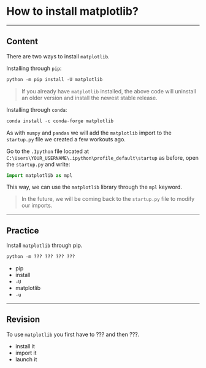 ﻿---
author: Stefan-Stojanovic

type: normal

category: how to

---

# How to install matplotlib?

---
## Content

There are two ways to install `matplotlib`.

Installing through `pip`:
```python
python -m pip install -U matplotlib
```

> If you already have `matplotlib` installed, the above code will uninstall an older version and install the newest stable release.


Installing through `conda`:

```python
conda install -c conda-forge matplotlib
```

As with `numpy` and `pandas` we will add the `matplotlib` import to the `startup.py` file we created a few workouts ago.

Go to the `.Ipython` file located at `C:\Users\YOUR_USERNAME\.ipython\profile_default\startup` as before, open the `startup.py` and write:

```python
import matplotlib as mpl
```

This way, we can use the `matplotlib` library through the `mpl` keyword.

> In the future, we will be coming back to the `startup.py` file to modify our imports.

---
## Practice

Install `matplotlib` through pip.
```python
python -m ??? ??? ??? ???
```

- pip
- install
- `-U`
- matplotlib
- `-u`


---
## Revision

To use `matplotlib` you first have to ??? and then ???.

- install it
- import it
- launch it
